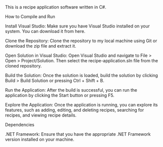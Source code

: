 This is a recipe application software written in C#.

How to Compile and Run

Install Visual Studio: Make sure you have Visual Studio installed on your system. You can download it from here.

Clone the Repository: Clone the repository to my local machine using Git or download the zip file and extract it.



Open Solution in Visual Studio: Open Visual Studio and navigate to File > Open > Project/Solution. Then select the recipe-application.sln file from the cloned repository.

Build the Solution: Once the solution is loaded, build the solution by clicking Build > Build Solution or pressing Ctrl + Shift + B.

Run the Application: After the build is successful, you can run the application by clicking the Start button or pressing F5.

Explore the Application: Once the application is running, you can explore its features, such as adding, editing, and deleting recipes, searching for recipes, and viewing recipe details.

Dependencies

.NET Framework: Ensure that you have the appropriate .NET Framework version installed on your machine.
